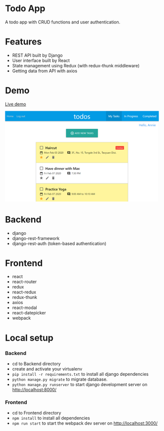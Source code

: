 # Todo App
A todo app with CRUD functions and user authentication.

# Features
- REST API built by Django
- User interface built by React
- State management using Redux (with redux-thunk middleware)
- Getting data from API with axios

# Demo
[Live demo](https://anniekao1004.github.io/todoapp/#/)

![Screenshot](./Screenshot.PNG)

# Backend
   - django
   - django-rest-framework
   - django-rest-auth (token-based authentication)

# Frontend
   - react
   - react-router
   - redux
   - react-redux
   - redux-thunk
   - axios
   - react-modal
   - react-datepicker
   - webpack

# Local setup
### Backend
- cd to Backend directory
- create and activate your virtualenv
- `pip install -r requirements.txt` to install all django dependencies
- `python manage.py migrate` to migrate database.
- `python manage.py runserver` to start django development server on <http://localhost:8000/>

### Frontend
- cd to Frontend directory
- `npm install` to install all  dependencies
- `npm run start` to start the webpack dev server on <http://localhost:3000/>
